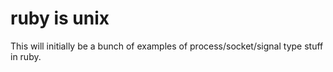 ruby is unix
============

This will initially be a bunch of examples of process/socket/signal type stuff in ruby.



